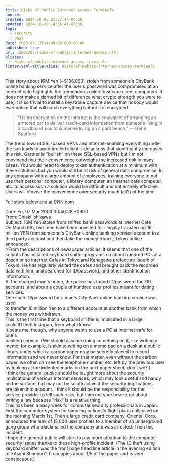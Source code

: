 ```yaml
---
title: Risks Of Public Internet Access Terminals
source: 
created: 2024-10-06 21:27:14-07:00
updated: 2024-10-10 14:56:41-07:00
tags:
  - security
  - post
date: 2003-03-13T14:49:00.000-08:00
published: true
url: /2003/03/risks-of-public-internet-access.html
aliases:
  - Risks-of-public-internet-access-terminals
linter-yaml-title-alias: Risks-of-public-internet-access-terminals
---
```



This story about 16M Yen (~$136,000) stolen from someone's CityBank online banking service after the user's password was compromised at an Internet cafe highlights the tremendous risk of insecure client computers. It does not make a darned bit of difference what crypto strength you were to use, it is so trivial to install a keystroke capture device that nobody would _ever_ notice that will catch everything before it is encrypted.  
  

> "Using encryption on the Internet is the equivalent of arranging an armored car to deliver credit-card information from someone living in a cardboard box to someone living on a park bench." -- Gene Spafford

  
  
The trend toward SSL-based VPNs and Internet-enabling everything under the sun leads to uncontrolled client-side access that significantly increases this risk. Gartner is "bullish" on these SSL-based VPNs but I'm not convinced that their convenience outweighs the increased risk in many cases. You would need to deploy token authentication at a minimum with these solutions but you would still be at risk of general data compromise. In any company with a large amount of employees, training everyone to not use their personal computer, a library computer, an Internet cafe computer, etc. to access such a solution would be difficult and not entirely effective. Users will choose the convenience over security much (all?) of the time.  
  
Full story below and at [CNN.com](https://www.cnn.com/2003/TECH/internet/03/06/internet.theft.ap/index.html)  
  
Date: Fri, 07 Mar 2003 00:40:28 +0900  
From: Chiaki Ishikawa  
Subject: 16M Yen stolen from sniffed bank passwords at Internet Cafe  
On March 6th, two men have been arrested for illegally transferring 16  
million YEN from someone's CityBank online banking service account to a  
third party account and then take the money from it, Tokyo police announced.  
\>From the descriptions of newspaper articles, it seems that one of the  
culprits has installed keyboard sniffer programs on about hundred PCs at a  
dozen or so Internet Cafes in Tokyo and Kanagawa prefecture (south of  
Tokyo). He has regularly visited the cafes and brought back the recorded  
data with him, and searched for ID/password, and other identification  
information.  
At the charged man's home, the police has found ID/password for 719  
accounts, and about a couple of hundred user profiles meant for dating  
services.  
One such ID/password for a man's City Bank online banking service was used  
to transfer 16 million Yen to a different account at another bank from which  
the money was withdrawn.  
This is the first time that a keyboard sniffer is implicated in a large  
scale ID theft in Japan, from what I know.  
It beats me, though, why anyone wants to use a PC at Internet cafe for one's  
banking service. (We should assume doing something on it, like writing a  
memo, for example, is akin to writing on a memo pad on a desk at a public  
library under which a carbon paper may be secretly placed to record  
information and we never know. For that matter, even without the carbon  
paper, we often can see the telephone number, etc. left by the previous user  
by looking at the indented marks on the next paper sheet, don't we? )  
I think the general public should be taught more about the security  
implications of various Internet services, which may look useful and handy  
on the surface, but may not be so attractive if the security implications  
are taken into account. I think it should be the responsibility for the  
service provider to tell such risks, but I am not sure how to go about  
writing a law because "risk" is a relative thing.  
This has been a busy week for computer security professionals in Japan.  
First the computer system for handling nations's flight plans collapsed on  
the morning March 1st. Then a large credit card company, Oriental Corp.,  
announced the leak of 15,000 user profiles to a member of an underground  
gang group who blackmailed the company and was arrested. Then this  
incident.  
I hope the general public will start to pay more attention to the computer  
security issues thanks to these high-profile incident. (The ID theft using  
keyboard sniffer was the front page head line article in the evening edition  
of \*Asahi Shimbun\*. It occupies about 1/5 of the paper and is very  
conspicuous.)